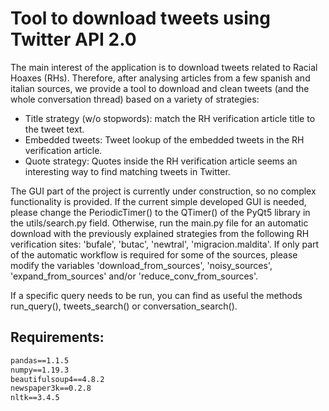 # Tool to download tweets using Twitter API 2.0

The main interest of the application is to download tweets related to Racial Hoaxes (RHs). Therefore, after analysing articles from a few spanish and italian sources, we provide a tool to download and clean tweets (and the whole conversation thread) based on a variety of strategies:

- Title strategy (w/o stopwords): match the RH verification article title to the tweet text.
- Embedded tweets: Tweet lookup of the embedded tweets in the RH verification article.
- Quote strategy: Quotes inside the RH verification article seems an interesting way to find matching tweets in Twitter.

The GUI part of the project is currently under construction, so no complex functionality is provided. If the current simple developed GUI is needed, please change the PeriodicTimer() to the QTimer() of the PyQt5 library in the utils/search.py field. Otherwise, run the main.py file for an automatic download with the previously explained strategies from the following RH verification sites: 'bufale', 'butac', 'newtral', 'migracion.maldita'. If only part of the automatic workflow is required for some of the sources, please modify the variables 'download_from_sources', 'noisy_sources', 'expand_from_sources' and/or 'reduce_conv_from_sources'.

If a specific query needs to be run, you can find as useful the methods run_query(), tweets_search() or conversation_search().

## Requirements:

```PyQt5==5.15.4
pandas==1.1.5
numpy==1.19.3
beautifulsoup4==4.8.2
newspaper3k==0.2.8
nltk==3.4.5
```
